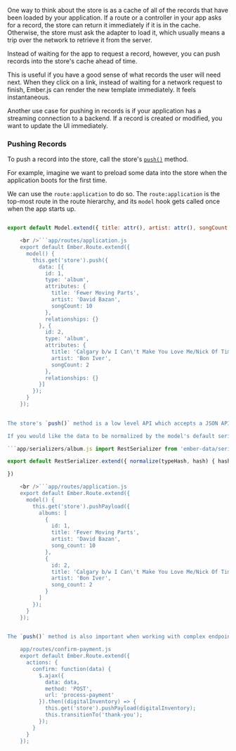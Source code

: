 One way to think about the store is as a cache of all of the records that have been loaded by your application. If a route or a controller in your app asks for a record, the store can return it immediately if it is in the cache. Otherwise, the store must ask the adapter to load it, which usually means a trip over the network to retrieve it from the server.

Instead of waiting for the app to request a record, however, you can push records into the store's cache ahead of time.

This is useful if you have a good sense of what records the user will need next. When they click on a link, instead of waiting for a network request to finish, Ember.js can render the new template immediately. It feels instantaneous.

Another use case for pushing in records is if your application has a streaming connection to a backend. If a record is created or modified, you want to update the UI immediately.

### Pushing Records

To push a record into the store, call the store's [`push()`](http://emberjs.com/api/data/classes/DS.Store.html#method_push) method.

For example, imagine we want to preload some data into the store when the application boots for the first time.

We can use the `route:application` to do so. The `route:application` is the top-most route in the route hierarchy, and its `model` hook gets called once when the app starts up.

```app/models/album.js import Model from 'ember-data/model'; import attr from 'ember-data/attr';

export default Model.extend({ title: attr(), artist: attr(), songCount: attr() });

    <br />```app/routes/application.js
    export default Ember.Route.extend({
      model() {
        this.get('store').push({
          data: [{
            id: 1,
            type: 'album',
            attributes: {
              title: 'Fewer Moving Parts',
              artist: 'David Bazan',
              songCount: 10
            },
            relationships: {}
          }, {
            id: 2,
            type: 'album',
            attributes: {
              title: 'Calgary b/w I Can\'t Make You Love Me/Nick Of Time',
              artist: 'Bon Iver',
              songCount: 2
            },
            relationships: {}
          }]
        });
      }
    });
    

The store's `push()` method is a low level API which accepts a JSON API document with a few important differences from the JSON API document that the JSONAPISerializer accepts. The type name in the JSON API document must match the type name of the model exactly (In the example above the type is `album` because the model is defined in `app/models/album.js`). Attributes and relationship names must match the casing of the properties defined on the Model class.

If you would like the data to be normalized by the model's default serializer before pushing it into the store, you can use the [`store.pushPayload()`](http://emberjs.com/api/data/classes/DS.Store.html#method_pushPayload) method.

```app/serializers/album.js import RestSerializer from 'ember-data/serializers/rest';

export default RestSerializer.extend({ normalize(typeHash, hash) { hash['songCount'] = hash['song_count'] delete hash['song_count'] return this._super(typeHash, hash); }

})

    <br />```app/routes/application.js
    export default Ember.Route.extend({
      model() {
        this.get('store').pushPayload({
          albums: [
            {
              id: 1,
              title: 'Fever Moving Parts',
              artist: 'David Bazan',
              song_count: 10
            },
            {
              id: 2,
              title: 'Calgary b/w I Can\'t Make You Love Me/Nick Of Time',
              artist: 'Bon Iver',
              song_count: 2
            }
          ]
        });
      }
    });
    

The `push()` method is also important when working with complex endpoints. You may find your application has an endpoint that performs some business logic then creates several records. This likely does not map cleanly to Ember Data's existing `save()` API which is structured around persisting a single record. Instead you should make your own custom AJAX request and push the resulting model data into the store so it can be accessed by other parts of your application.

    app/routes/confirm-payment.js
    export default Ember.Route.extend({
      actions: {
        confirm: function(data) {
          $.ajax({
            data: data,
            method: 'POST',
            url: 'process-payment'
          }).then((digitalInventory) => {
            this.get('store').pushPayload(digitalInventory);
            this.transitionTo('thank-you');
          });
        }
      }
    });